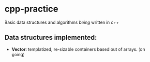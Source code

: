 # cpp-practice
Basic data structures and algorithms *being* written in c++

## Data structures implemented:
* **Vector**: templatized, re-sizable containers based out of arrays. (on going)
